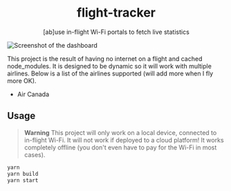 <center>
    <h1>flight-tracker</h1>
    <p>[ab]use in-flight Wi-Fi portals to fetch live statistics</p>
</center>

![Screenshot of the dashboard](./doc/screenshot.png)

This project is the result of having no internet on a flight and cached node_modules. It is designed to be dynamic so it will work with multiple airlines. Below is a list of the airlines supported (will add more when I fly more OK).

- Air Canada

## Usage

> **Warning**
> This project will only work on a local device, connected to in-flight Wi-Fi. It will not work if deployed to a cloud platform! It works completely offline (you don't even have to pay for the Wi-Fi in most cases).

```bash
yarn
yarn build
yarn start
```
